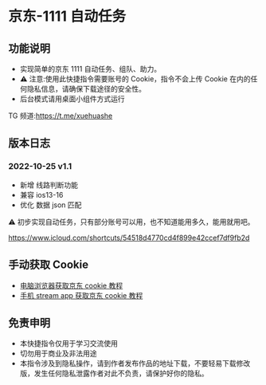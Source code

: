 # 京东-1111 自动任务

## 功能说明

- 实现简单的京东 1111 自动任务、组队、助力。
- ⚠️ 注意:使用此快捷指令需要账号的 Cookie，指令不会上传 Cookie 在内的任何隐私信息，请确保下载途径的安全性。
- 后台模式请用桌面小组件方式运行

TG 频道:https://t.me/xuehuashe

## 版本日志

### 2022-10-25 v1.1

- 新增 线路判断功能
- 兼容 ios13-16
- 优化 数据 json 匹配

⚠️ 初步实现自动任务，只有部分账号可以用，也不知道能用多久，能用就用吧。

https://www.icloud.com/shortcuts/54518d4770cd4f899e42ccef7df9fb2d

## 手动获取 Cookie

- [电脑浏览器获取京东 cookie 教程](https://github.com/leecobaby/shortcuts/blob/master/DOC/GetJdCookie1.md)
- [手机 stream app 获取京东 cookie 教程](https://github.com/leecobaby/shortcuts/blob/master/DOC/GetJdCookie2.md)

## 免责申明

- 本快捷指令仅用于学习交流使用
- 切勿用于商业及非法用途
- 本指令涉及到隐私操作，请到作者发布作品的地址下载，不要轻易下载修改版，发生任何隐私泄露作者对此不负责，请保护好你的隐私。
